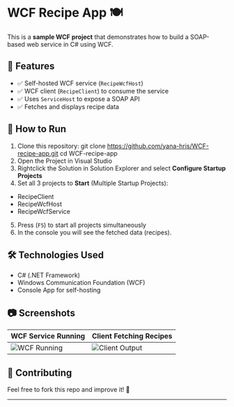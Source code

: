 # WCF Recipe App 🍽️

This is a **sample WCF project** that demonstrates how to build a SOAP-based web service in C# using WCF.

## 🚀 Features
- ✅ Self-hosted WCF service (`RecipeWcfHost`)
- ✅ WCF client (`RecipeClient`) to consume the service
- ✅ Uses `ServiceHost` to expose a SOAP API
- ✅ Fetches and displays recipe data

## 📌 How to Run
1. Clone this repository:
git clone https://github.com/yana-hris/WCF-recipe-app.git
cd WCF-recipe-app
2. Open the Project in Visual Studio
3. Rightclick the Solution in Solution Explorer and select **Configure Startup Projects**
4. Set all 3 projects to **Start** (Multiple Startup Projects):
- RecipeClient
- RecipeWcfHost
- RecipeWcfService
5. Press (`F5`) to start all projects simultaneously
7. In the console you will see the fetched data (recipes).

## 🛠 Technologies Used
- C# (.NET Framework)
- Windows Communication Foundation (WCF)
- Console App for self-hosting

## 📷 Screenshots
| WCF Service Running | Client Fetching Recipes |
|---------------------|------------------------|
| ![WCF Running](https://via.placeholder.com/500x300) | ![Client Output](https://via.placeholder.com/500x300) |

## 🤝 Contributing
Feel free to fork this repo and improve it! 🚀

---
